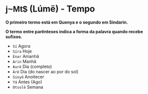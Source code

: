 # <span style="font-family: 'Tengwar Annatar', sans-serif;">j~Mt$</span> (Lúmë) - Tempo

**O primeiro termo está em Quenya e o segundo em Sindarin.**

**O termo entre parênteses indica a forma da palavra quando recebe sufixos.**

-   `Sí` Agora
-   `Síra` Hoje
-   `Enar` Amanhã
-   `Arin` Manhã
-   `Aurë` Dia (completo)
-   `Árë` Dia (do nascer ao por do sol)
-   `Sinyë` Anoitecer
-   `Yá` Antes (Ago)
-   `Otsolë` Semana
